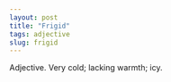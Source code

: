 ```yaml
---
layout: post
title: "Frigid"
tags: adjective
slug: frigid
---
```

Adjective. Very cold; lacking warmth; icy.
